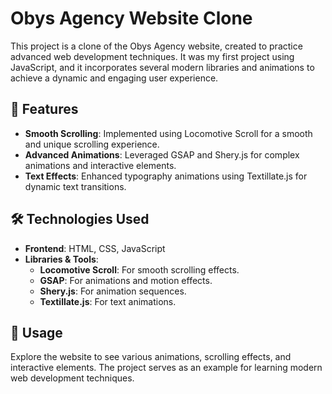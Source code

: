 # Obys Agency Website Clone

This project is a clone of the Obys Agency website, created to practice advanced web development techniques. It was my first project using JavaScript, and it incorporates several modern libraries and animations to achieve a dynamic and engaging user experience.

## 🌟 Features

- **Smooth Scrolling**: Implemented using Locomotive Scroll for a smooth and unique scrolling experience.
- **Advanced Animations**: Leveraged GSAP and Shery.js for complex animations and interactive elements.
- **Text Effects**: Enhanced typography animations using Textillate.js for dynamic text transitions.

## 🛠️ Technologies Used

- **Frontend**: HTML, CSS, JavaScript
- **Libraries & Tools**:
  - **Locomotive Scroll**: For smooth scrolling effects.
  - **GSAP**: For animations and motion effects.
  - **Shery.js**: For animation sequences.
  - **Textillate.js**: For text animations.


## 🚀 Usage
   
Explore the website to see various animations, scrolling effects, and interactive elements.
The project serves as an example for learning modern web development techniques.
